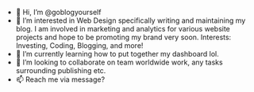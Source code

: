 - 👋 Hi, I’m @goblogyourself
- 👀 I’m interested in Web Design specifically writing and maintaining my blog. I am involved in marketing and analytics for various website projects and hope to be promoting my brand very soon. Interests: Investing, Coding, Blogging, and more!
- 🌱 I’m currently learning how to put together my dashboard lol.
- 💞️ I’m looking to collaborate on team worldwide work, any tasks surrounding publishing etc.
- 📫 Reach me via message?

<!---
Shawnday1962/Shawnday1962 is a ✨ special ✨ repository because its `README.md` (this file) appears on your GitHub profile.
You can click the Preview link to take a look at your changes.
--->

